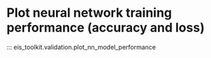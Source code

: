 # Plot neural network training performance (accuracy and loss)

::: eis_toolkit.validation.plot_nn_model_performance